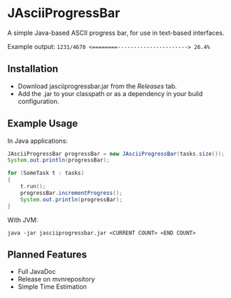 # JAsciiProgressBar

A simple Java-based ASCII progress bar, for use in text-based interfaces.

Example output: `1231/4670 <========----------------------> 26.4%`

## Installation

- Download jasciiprogressbar.jar from the _Releases_ tab.
- Add the .jar to your classpath or as a dependency in your build configuration.

## Example Usage

In Java applications:

```java
JAsciiProgressBar progressBar = new JAsciiProgressBar(tasks.size());
System.out.println(progressBar);

for (SomeTask t : tasks)
{
    t.run();
    progressBar.incrementProgress();
    System.out.println(progressBar);
}
```

With JVM:

`java -jar jasciiprogressbar.jar <CURRENT COUNT> <END COUNT>`

## Planned Features

- Full JavaDoc
- Release on mvnrepository
- Simple Time Estimation
